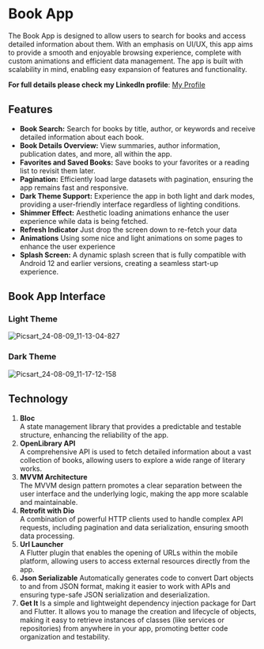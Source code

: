 # Book App

The Book App is designed to allow users to search for books and access detailed information about them. With an emphasis on UI/UX, this app aims to provide a smooth and enjoyable browsing experience, complete with custom animations and efficient data management. The app is built with scalability in mind, enabling easy expansion of features and functionality.

**For full details please check my LinkedIn profile**: [My Profile](https://www.linkedin.com/in/fathi-alghareeb/)


## Features

- **Book Search:** Search for books by title, author, or keywords and receive detailed information about each book.
- **Book Details Overview:** View summaries, author information, publication dates, and more, all within the app.
- **Favorites and Saved Books:** Save books to your favorites or a reading list to revisit them later.
- **Pagination:** Efficiently load large datasets with pagination, ensuring the app remains fast and responsive.
- **Dark Theme Support:** Experience the app in both light and dark modes, providing a user-friendly interface regardless of lighting conditions.
- **Shimmer Effect:** Aesthetic loading animations enhance the user experience while data is being fetched.
- **Refresh Indicator** Just drop the screen down to re-fetch your data
- **Animations** Using some nice and light animations on some pages to enhance the user experience
- **Splash Screen:** A dynamic splash screen that is fully compatible with Android 12 and earlier versions, creating a seamless start-up experience.


## Book App Interface

### **Light Theme**


![Picsart_24-08-09_11-13-04-827](https://github.com/user-attachments/assets/7e1e115a-2df9-4f5d-bef9-28d67660b4db)


### **Dark Theme**


![Picsart_24-08-09_11-17-12-158](https://github.com/user-attachments/assets/90d2e25b-640f-4c22-9301-42599189ae25)



## Technology

1. **Bloc**  
   A state management library that provides a predictable and testable structure, enhancing the reliability of the app.
2. **OpenLibrary API**  
   A comprehensive API is used to fetch detailed information about a vast collection of books, allowing users to explore a wide range of literary works.
3. **MVVM Architecture**  
   The MVVM design pattern promotes a clear separation between the user interface and the underlying logic, making the app more scalable and maintainable.
4. **Retrofit with Dio**  
   A combination of powerful HTTP clients used to handle complex API requests, including pagination and data serialization, ensuring smooth data processing.
5. **Url Launcher**  
   A Flutter plugin that enables the opening of URLs within the mobile platform, allowing users to access external resources directly from the app.
6. **Json Serializable**
   Automatically generates code to convert Dart objects to and from JSON format, making it easier to work with APIs and ensuring type-safe JSON serialization and deserialization.
7. **Get It**
   Is a simple and lightweight dependency injection package for Dart and Flutter. It allows you to manage the creation and lifecycle of objects, making it easy to retrieve instances of classes (like services or repositories) from anywhere in your app, promoting better code organization and testability.
